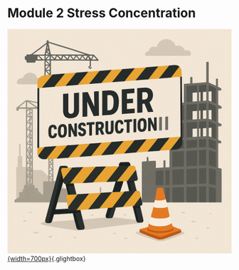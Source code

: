 # Module 2 Stress Concentration

[![Under Construction mit FEM-Bezug](media/under_construction.png){width=700px}](media/under_construction.png "Under Construction"){.glightbox}